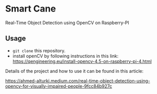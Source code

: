 # Smart Cane 
Real-Time Object Detection using OpenCV on Raspberry-PI





## Usage
- `git clone` this repository.
- install openCV by following instructions in this link: https://qengineering.eu/install-opencv-4.5-on-raspberry-pi-4.html 







Details of the project and how to use it can be found in this article:

https://ahmed-alturki.medium.com/real-time-object-detection-using-opencv-for-visually-impaired-people-9fcc84b927c
